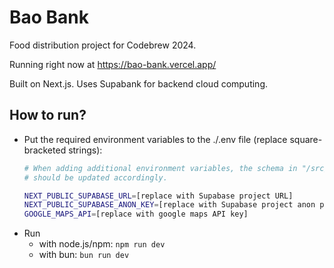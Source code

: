 # Bao Bank

Food distribution project for Codebrew 2024.

Running right now at https://bao-bank.vercel.app/

Built on Next.js. Uses Supabank for backend cloud computing.

## How to run?
- Put the required environment variables to the ./.env file (replace square-bracketed strings):
    ```sh
    # When adding additional environment variables, the schema in "/src/env.js"
    # should be updated accordingly.
    
    NEXT_PUBLIC_SUPABASE_URL=[replace with Supabase project URL]
    NEXT_PUBLIC_SUPABASE_ANON_KEY=[replace with Supabase project anon public API key]
    GOOGLE_MAPS_API=[replace with google maps API key]
    ```
- Run
  - with node.js/npm: `npm run dev`
  - with bun: `bun run dev`
